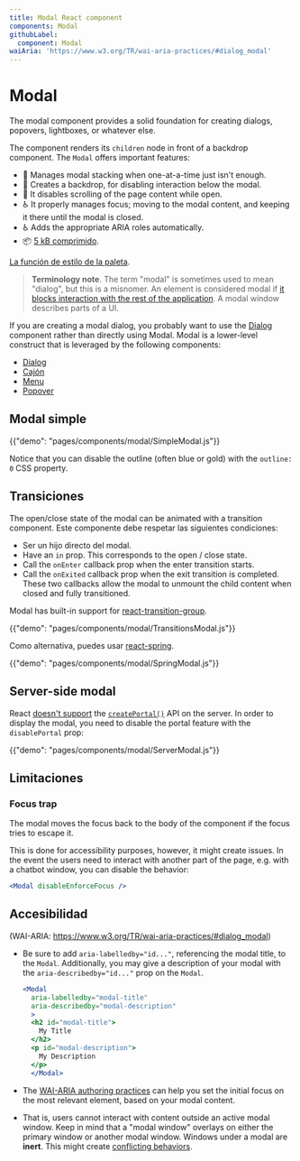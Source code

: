 ```yaml
---
title: Modal React component
components: Modal
githubLabel:
  component: Modal
waiAria: 'https://www.w3.org/TR/wai-aria-practices/#dialog_modal'
---
```


# Modal

<p class="description">The modal component provides a solid foundation for creating dialogs, popovers, lightboxes, or whatever else.</p>

The component renders its `children` node in front of a backdrop component. The `Modal` offers important features:

- 💄 Manages modal stacking when one-at-a-time just isn't enough.
- 🔐 Creates a backdrop, for disabling interaction below the modal.
- 🔐 It disables scrolling of the page content while open.
- ♿️ It properly manages focus; moving to the modal content, and keeping it there until the modal is closed.
- ♿️ Adds the appropriate ARIA roles automatically.
- 📦 [5 kB comprimido](/size-snapshot).

[La función de estilo de la paleta](/system/palette/).

> **Terminology note**. The term "modal" is sometimes used to mean "dialog", but this is a misnomer. An element is considered modal if [it blocks interaction with the rest of the application](https://en.wikipedia.org/wiki/Modal_window). A modal window describes parts of a UI.

If you are creating a modal dialog, you probably want to use the [Dialog](/components/dialogs/) component rather than directly using Modal. Modal is a lower-level construct that is leveraged by the following components:

- [Dialog](/components/dialogs/)
- [Cajón](/components/drawers/)
- [Menu](/components/menus/)
- [Popover](/components/popover/)

## Modal simple

{{"demo": "pages/components/modal/SimpleModal.js"}}

Notice that you can disable the outline (often blue or gold) with the `outline: 0` CSS property.

## Transiciones

The open/close state of the modal can be animated with a transition component. Este componente debe respetar las siguientes condiciones:

- Ser un hijo directo del modal.
- Have an `in` prop. This corresponds to the open / close state.
- Call the `onEnter` callback prop when the enter transition starts.
- Call the `onExited` callback prop when the exit transition is completed. These two callbacks allow the modal to unmount the child content when closed and fully transitioned.

Modal has built-in support for [react-transition-group](https://github.com/reactjs/react-transition-group).

{{"demo": "pages/components/modal/TransitionsModal.js"}}

Como alternativa, puedes usar [react-spring](https://github.com/react-spring/react-spring).

{{"demo": "pages/components/modal/SpringModal.js"}}

## Server-side modal

React [doesn't support](https://github.com/facebook/react/issues/13097) the [`createPortal()`](https://reactjs.org/docs/portals.html) API on the server. In order to display the modal, you need to disable the portal feature with the `disablePortal` prop:

{{"demo": "pages/components/modal/ServerModal.js"}}

## Limitaciones

### Focus trap

The modal moves the focus back to the body of the component if the focus tries to escape it.

This is done for accessibility purposes, however, it might create issues. In the event the users need to interact with another part of the page, e.g. with a chatbot window, you can disable the behavior:

```jsx
<Modal disableEnforceFocus />
```

## Accesibilidad

(WAI-ARIA: https://www.w3.org/TR/wai-aria-practices/#dialog_modal)

- Be sure to add `aria-labelledby="id..."`, referencing the modal title, to the `Modal`. Additionally, you may give a description of your modal with the `aria-describedby="id..."` prop on the `Modal`.

  ```jsx
  <Modal
    aria-labelledby="modal-title"
    aria-describedby="modal-description"
    >
    <h2 id="modal-title">
      My Title
    </h2>
    <p id="modal-description">
      My Description
    </p>
    </Modal>
  ```

- The [WAI-ARIA authoring practices](https://www.w3.org/TR/wai-aria-practices/examples/dialog-modal/dialog.html) can help you set the initial focus on the most relevant element, based on your modal content.
- That is, users cannot interact with content outside an active modal window. Keep in mind that a "modal window" overlays on either the primary window or another modal window. Windows under a modal are **inert**. This might create [conflicting behaviors](#focus-trap).
